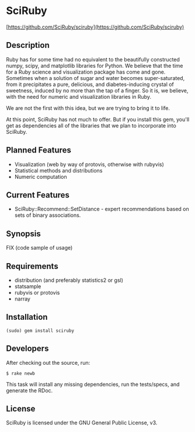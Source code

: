 # SciRuby

[https://github.com/SciRuby/sciruby](https://github.com/SciRuby/sciruby)

## Description

Ruby has for some time had no equivalent to the beautifully constructed numpy, scipy, and matplotlib libraries for Python. We believe that the time for a Ruby science and visualization package has come and gone. Sometimes when a solution of sugar and water becomes super-saturated, from it precipitates a pure, delicious, and diabetes-inducing crystal of sweetness, induced by no more than the tap of a finger. So it is, we believe, with the need for numeric and visualization libraries in Ruby.

We are not the first with this idea, but we are trying to bring it to life.

At this point, SciRuby has not much to offer. But if you install this gem, you'll get as dependencies all of the libraries that we plan to incorporate into SciRuby.

## Planned Features

* Visualization (web by way of protovis, otherwise with rubyvis)
* Statistical methods and distributions
* Numeric computation

## Current Features

* SciRuby::Recommend::SetDistance - expert recommendations based on sets of binary associations.

## Synopsis

FIX (code sample of usage)

## Requirements

* distribution (and preferably statistics2 or gsl)
* statsample
* rubyvis or protovis
* narray

## Installation

    (sudo) gem install sciruby

## Developers

After checking out the source, run:

    $ rake newb

This task will install any missing dependencies, run the tests/specs,
and generate the RDoc.

## License

SciRuby is licensed under the GNU General Public License, v3.
